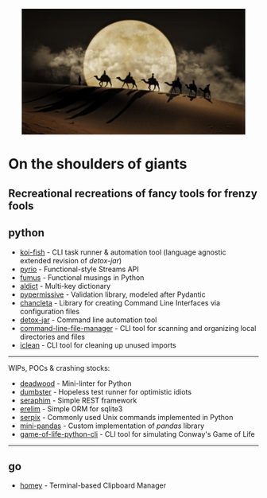 <p align="center">
  <img src="https://github.com/kaliv0/on_the_shoulders_of_giants/blob/main/carawan.jpg?raw=true" width="450" alt="On the shoulders">
</p>

# On the shoulders of giants
Recreational recreations of fancy tools for frenzy fools
----------------------------
## python
- [koi-fish](https://github.com/kaliv0/koi_fish) - CLI task runner & automation tool (language agnostic extended revision of <i>detox-jar</i>)
- [pyrio](https://github.com/kaliv0/pyrio) - Functional-style Streams API
- [fumus](https://github.com/kaliv0/fumus) - Functional musings in Python
- [aldict](https://github.com/kaliv0/aldict) - Multi-key dictionary
- [pypermissive](https://github.com/kaliv0/pypermissive) - Validation library, modeled after Pydantic
- [chancleta](https://github.com/kaliv0/chancleta) - Library for creating Command Line Interfaces via configuration files
- [detox-jar](https://github.com/kaliv0/detox-jar) - Command line automation tool
- [command-line-file-manager](https://github.com/kaliv0/command-line-file-manager) - CLI tool for scanning and organizing local directories and files
- [iclean](https://github.com/kaliv0/iclean) - CLI tool for cleaning up unused imports
----------------------------
  WIPs, POCs & crashing stocks:
- [deadwood](https://github.com/kaliv0/deadwood) - Mini-linter for Python
- [dumbster](https://github.com/kaliv0/dumbster) - Hopeless test runner for optimistic idiots
- [seraphim](https://github.com/kaliv0/seraphim) - Simple REST framework
- [erelim](https://github.com/kaliv0/erelim) - Simple ORM for sqlite3
- [serpix](https://github.com/kaliv0/serpix) - Commonly used Unix commands implemented in Python
- [mini-pandas](https://github.com/kaliv0/mini-pandas) - Custom implementation of <i>pandas</i> library
- [game-of-life-python-cli](https://github.com/kaliv0/game-of-life-python-cli) - CLI tool for simulating Conway's Game of Life
----------------------------
## go
- [homey](https://github.com/kaliv0/homey) - Terminal-based Clipboard Manager
